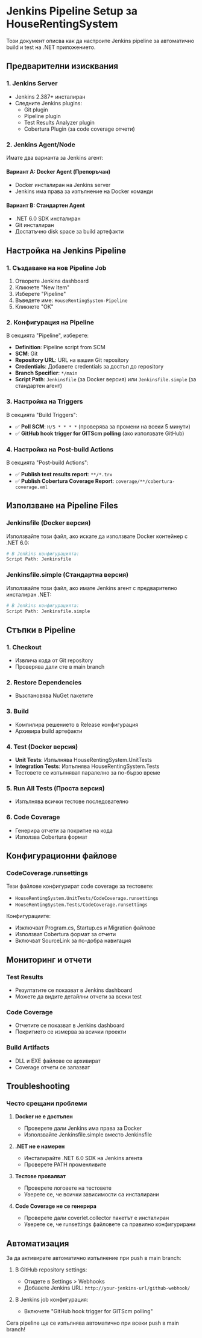 # Jenkins Pipeline Setup за HouseRentingSystem

Този документ описва как да настроите Jenkins pipeline за автоматично build и test на .NET приложението.

## Предварителни изисквания

### 1. Jenkins Server
- Jenkins 2.387+ инсталиран
- Следните Jenkins plugins:
  - Git plugin
  - Pipeline plugin
  - Test Results Analyzer plugin
  - Cobertura Plugin (за code coverage отчети)

### 2. Jenkins Agent/Node
Имате два варианта за Jenkins агент:

#### Вариант A: Docker Agent (Препоръчан)
- Docker инсталиран на Jenkins server
- Jenkins има права за изпълнение на Docker команди

#### Вариант B: Стандартен Agent
- .NET 6.0 SDK инсталиран
- Git инсталиран
- Достатъчно disk space за build артефакти

## Настройка на Jenkins Pipeline

### 1. Създаване на нов Pipeline Job

1. Отворете Jenkins dashboard
2. Кликнете "New Item"
3. Изберете "Pipeline"
4. Въведете име: `HouseRentingSystem-Pipeline`
5. Кликнете "OK"

### 2. Конфигурация на Pipeline

В секцията "Pipeline", изберете:
- **Definition**: Pipeline script from SCM
- **SCM**: Git
- **Repository URL**: URL на вашия Git repository
- **Credentials**: Добавете credentials за достъп до repository
- **Branch Specifier**: `*/main`
- **Script Path**: `Jenkinsfile` (за Docker версия) или `Jenkinsfile.simple` (за стандартен агент)

### 3. Настройка на Triggers

В секцията "Build Triggers":
- ✅ **Poll SCM**: `H/5 * * * *` (проверява за промени на всеки 5 минути)
- ✅ **GitHub hook trigger for GITScm polling** (ако използвате GitHub)

### 4. Настройка на Post-build Actions

В секцията "Post-build Actions":
- ✅ **Publish test results report**: `**/*.trx`
- ✅ **Publish Cobertura Coverage Report**: `coverage/**/cobertura-coverage.xml`

## Използване на Pipeline Files

### Jenkinsfile (Docker версия)
Използвайте този файл, ако искате да използвате Docker контейнер с .NET 6.0:

```bash
# В Jenkins конфигурацията:
Script Path: Jenkinsfile
```

### Jenkinsfile.simple (Стандартна версия)
Използвайте този файл, ако имате Jenkins агент с предварително инсталиран .NET:

```bash
# В Jenkins конфигурацията:
Script Path: Jenkinsfile.simple
```

## Стъпки в Pipeline

### 1. Checkout
- Извлича кода от Git repository
- Проверява дали сте в main branch

### 2. Restore Dependencies
- Възстановява NuGet пакетите

### 3. Build
- Компилира решението в Release конфигурация
- Архивира build артефакти

### 4. Test (Docker версия)
- **Unit Tests**: Изпълнява HouseRentingSystem.UnitTests
- **Integration Tests**: Изпълнява HouseRentingSystem.Tests
- Тестовете се изпълняват паралелно за по-бързо време

### 5. Run All Tests (Проста версия)
- Изпълнява всички тестове последователно

### 6. Code Coverage
- Генерира отчети за покритие на кода
- Използва Cobertura формат

## Конфигурационни файлове

### CodeCoverage.runsettings
Тези файлове конфигурират code coverage за тестовете:
- `HouseRentingSystem.UnitTests/CodeCoverage.runsettings`
- `HouseRentingSystem.Tests/CodeCoverage.runsettings`

Конфигурациите:
- Изключват Program.cs, Startup.cs и Migration файлове
- Използват Cobertura формат за отчети
- Включват SourceLink за по-добра навигация

## Мониторинг и отчети

### Test Results
- Резултатите се показват в Jenkins dashboard
- Можете да видите детайлни отчети за всеки test

### Code Coverage
- Отчетите се показват в Jenkins dashboard
- Покритието се измерва за всички проекти

### Build Artifacts
- DLL и EXE файлове се архивират
- Coverage отчети се запазват

## Troubleshooting

### Често срещани проблеми

1. **Docker не е достъпен**
   - Проверете дали Jenkins има права за Docker
   - Използвайте Jenkinsfile.simple вместо Jenkinsfile

2. **.NET не е намерен**
   - Инсталирайте .NET 6.0 SDK на Jenkins агента
   - Проверете PATH променливите

3. **Тестове провалват**
   - Проверете логовете на тестовете
   - Уверете се, че всички зависимости са инсталирани

4. **Code Coverage не се генерира**
   - Проверете дали coverlet.collector пакетът е инсталиран
   - Уверете се, че runsettings файловете са правилно конфигурирани

## Автоматизация

За да активирате автоматично изпълнение при push в main branch:

1. В GitHub repository settings:
   - Отидете в Settings > Webhooks
   - Добавете Jenkins URL: `http://your-jenkins-url/github-webhook/`

2. В Jenkins job конфигурация:
   - Включете "GitHub hook trigger for GITScm polling"

Сега pipeline ще се изпълнява автоматично при всеки push в main branch! 